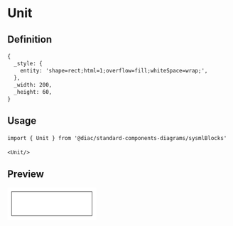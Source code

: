 # Unit

## Definition

```
{
  _style: { 
    entity: 'shape=rect;html=1;overflow=fill;whiteSpace=wrap;',
  },
  _width: 200,
  _height: 60,
}
```

## Usage

```
import { Unit } from '@diac/standard-components-diagrams/sysmlBlocks'

<Unit/>
```

## Preview

<img src="./unit.png" width="200"/>
